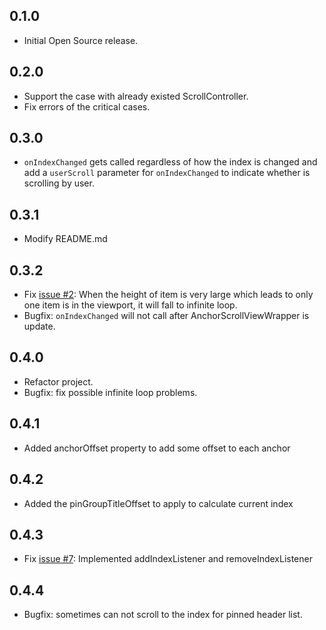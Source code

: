 ## 0.1.0

* Initial Open Source release.

## 0.2.0

* Support the case with already existed ScrollController.
* Fix errors of the critical cases.

## 0.3.0

* `onIndexChanged` gets called regardless of how the index is changed and add a `userScroll` parameter for `onIndexChanged` to indicate whether is scrolling by user.

## 0.3.1

* Modify README.md

## 0.3.2

* Fix [issue #2](https://github.com/lucian1024/anchor_scroll_controller/issues/2):  When the height of item is very large which leads to only one item is in the viewport, it will fall to infinite loop.
* Bugfix: `onIndexChanged` will not call after AnchorScrollViewWrapper is update.

## 0.4.0

* Refactor project.
* Bugfix: fix possible infinite loop problems.

## 0.4.1

* Added anchorOffset property to add some offset to each anchor


## 0.4.2

* Added the pinGroupTitleOffset to apply to calculate current index

## 0.4.3

* Fix [issue #7](https://github.com/lucian1024/anchor_scroll_controller/issues/7): Implemented addIndexListener and removeIndexListener

## 0.4.4

* Bugfix: sometimes can not scroll to the index for pinned header list.